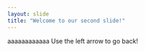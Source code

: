 ```yaml
---
layout: slide
title: "Welcome to our second slide!"
---
```

aaaaaaaaaaaa
Use the left arrow to go back!
